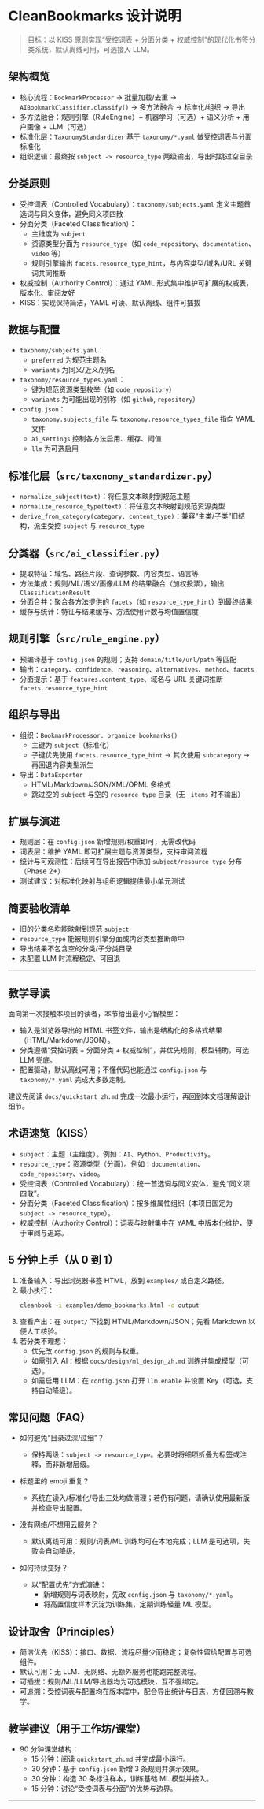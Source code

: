 # CleanBookmarks 设计说明

> 目标：以 KISS 原则实现“受控词表 + 分面分类 + 权威控制”的现代化书签分类系统，默认离线可用，可选接入 LLM。

## 架构概览

- 核心流程：`BookmarkProcessor` → 批量加载/去重 → `AIBookmarkClassifier.classify()` → 多方法融合 → 标准化/组织 → 导出
- 多方法融合：规则引擎（RuleEngine）+ 机器学习（可选）+ 语义分析 + 用户画像 + LLM（可选）
- 标准化层：`TaxonomyStandardizer` 基于 `taxonomy/*.yaml` 做受控词表与分面标准化
- 组织逻辑：最终按 `subject -> resource_type` 两级输出，导出时跳过空目录

## 分类原则

- 受控词表（Controlled Vocabulary）：`taxonomy/subjects.yaml` 定义主题首选词与同义变体，避免同义项四散
- 分面分类（Faceted Classification）：
  - 主维度为 `subject`
  - 资源类型分面为 `resource_type`（如 `code_repository`、`documentation`、`video` 等）
  - 规则引擎输出 `facets.resource_type_hint`，与内容类型/域名/URL 关键词共同推断
- 权威控制（Authority Control）：通过 YAML 形式集中维护可扩展的权威表，版本化、审阅友好
- KISS：实现保持简洁，YAML 可读、默认离线、组件可插拔

## 数据与配置

- `taxonomy/subjects.yaml`：
  - `preferred` 为规范主题名
  - `variants` 为同义/近义/别名
- `taxonomy/resource_types.yaml`：
  - 键为规范资源类型枚举（如 `code_repository`）
  - `variants` 为可能出现的别称（如 `github`, `repository`）
- `config.json`：
  - `taxonomy.subjects_file` 与 `taxonomy.resource_types_file` 指向 YAML 文件
  - `ai_settings` 控制各方法启用、缓存、阈值
  - `llm` 为可选启用

## 标准化层（`src/taxonomy_standardizer.py`）

- `normalize_subject(text)`：将任意文本映射到规范主题
- `normalize_resource_type(text)`：将任意文本映射到规范资源类型
- `derive_from_category(category, content_type)`：兼容“主类/子类”旧结构，派生受控 `subject` 与 `resource_type`

## 分类器（`src/ai_classifier.py`）

- 提取特征：域名、路径片段、查询参数、内容类型、语言等
- 方法集成：规则/ML/语义/画像/LLM 的结果融合（加权投票），输出 `ClassificationResult`
- 分面合并：聚合各方法提供的 `facets`（如 `resource_type_hint`）到最终结果
- 缓存与统计：特征与结果缓存、方法使用计数与均值置信度

## 规则引擎（`src/rule_engine.py`）

- 预编译基于 `config.json` 的规则；支持 `domain/title/url/path` 等匹配
- 输出：`category`、`confidence`、`reasoning`、`alternatives`、`method`、`facets`
- 分面提示：基于 `features.content_type`、域名与 URL 关键词推断 `facets.resource_type_hint`

## 组织与导出

- 组织：`BookmarkProcessor._organize_bookmarks()`
  - 主键为 `subject`（标准化）
  - 子键优先使用 `facets.resource_type_hint` → 其次使用 `subcategory` → 再回退内容类型派生
- 导出：`DataExporter`
  - HTML/Markdown/JSON/XML/OPML 多格式
  - 跳过空的 `subject` 与空的 `resource_type` 目录（无 `_items` 时不输出）

## 扩展与演进

- 规则层：在 `config.json` 新增规则/权重即可，无需改代码
- 词表层：维护 YAML 即可扩展主题与资源类型，支持审阅流程
- 统计与可观测性：后续可在导出报告中添加 `subject/resource_type` 分布（Phase 2+）
- 测试建议：对标准化映射与组织逻辑提供最小单元测试

## 简要验收清单

- 旧的分类名均能映射到规范 `subject`
- `resource_type` 能被规则引擎分面或内容类型推断命中
- 导出结果不包含空的分类/子分类目录
- 未配置 LLM 时流程稳定、可回退

---

## 教学导读

面向第一次接触本项目的读者，本节给出最小心智模型：

- 输入是浏览器导出的 HTML 书签文件，输出是结构化的多格式结果（HTML/Markdown/JSON）。
- 分类遵循“受控词表 + 分面分类 + 权威控制”，并优先规则，模型辅助，可选 LLM 兜底。
- 配置驱动，默认离线可用；不懂代码也能通过 `config.json` 与 `taxonomy/*.yaml` 完成大多数定制。

建议先阅读 `docs/quickstart_zh.md` 完成一次最小运行，再回到本文档理解设计细节。

## 术语速览（KISS）

- `subject`：主题（主维度）。例如：`AI`、`Python`、`Productivity`。
- `resource_type`：资源类型（分面）。例如：`documentation`、`code_repository`、`video`。
- 受控词表（Controlled Vocabulary）：统一首选词与同义变体，避免“同义项四散”。
- 分面分类（Faceted Classification）：按多维属性组织（本项目固定为 `subject -> resource_type`）。
- 权威控制（Authority Control）：词表与映射集中在 YAML 中版本化维护，便于审阅与追踪。

## 5 分钟上手（从 0 到 1）

1. 准备输入：导出浏览器书签 HTML，放到 `examples/` 或自定义路径。
2. 最小执行：
   ```bash
   cleanbook -i examples/demo_bookmarks.html -o output
   ```
3. 查看产出：在 `output/` 下找到 HTML/Markdown/JSON；先看 Markdown 以便人工核验。
4. 若分类不理想：
   - 优先改 `config.json` 的规则与权重。
   - 如需引入 AI：根据 `docs/design/ml_design_zh.md` 训练并集成模型（可选）。
   - 如需启用 LLM：在 `config.json` 打开 `llm.enable` 并设置 Key（可选，支持自动降级）。

## 常见问题（FAQ）

- 如何避免“目录过深/过细”？
  - 保持两级：`subject -> resource_type`。必要时将细项折叠为标签或注释，而非新增层级。

- 标题里的 emoji 重复？
  - 系统在读入/标准化/导出三处均做清理；若仍有问题，请确认使用最新版并检查导出配置。

- 没有网络/不想用云服务？
  - 默认离线可用：规则/词表/ML 训练均可在本地完成；LLM 是可选项，失败会自动降级。

- 如何持续变好？
  - 以“配置优先”方式演进：
    - 新增规则与词表映射，先改 `config.json` 与 `taxonomy/*.yaml`。
    - 将高置信度样本沉淀为训练集，定期训练轻量 ML 模型。

## 设计取舍（Principles）

- 简洁优先（KISS）：接口、数据、流程尽量少而稳定；复杂性留给配置与可选组件。
- 默认可用：无 LLM、无网络、无额外服务也能跑完整流程。
- 可插拔：规则/ML/LLM/导出器均为可选模块，互不强绑定。
- 可追溯：受控词表与配置均在版本库中，配合导出统计与日志，方便回溯与教学。

## 教学建议（用于工作坊/课堂）

- 90 分钟课堂结构：
  - 15 分钟：阅读 `quickstart_zh.md` 并完成最小运行。
  - 30 分钟：基于 `config.json` 新增 3 条规则并演示效果。
  - 30 分钟：构造 30 条标注样本，训练基础 ML 模型并接入。
  - 15 分钟：讨论“受控词表与分面”的优势与边界。

---
